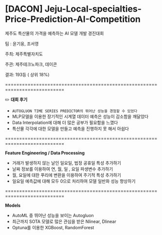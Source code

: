 # [DACON] Jeju-Local-specialties-Price-Prediction-AI-Competition
제주도 특산물의 가격을 예측하는 AI 모델 개발 경진대회 

팀 : 윤기웅, 조서영 

주최: 제주특별자치도

주관: 제주테크노파크, 데이콘 

결과: 193등 ( 상위 18%) 

===========================================================================

✏️
**대회 후기** 
 - ```AUTOGLUON TIME SERIES PREDICTOR의 뛰어난 성능을 경험할 수 있었다 ```
 - MLP모델을 이용한 장기적인 시계열 데이터 예측은 성능이 감소함을 깨달았다
 - Data Interpolation에 대해 더 많은 공부가 필요함을 느꼈다
 - 특산물 각각에 대한 모델을 만들고 예측을 진행하지 못 해서 아쉽다
   
   
===========================================================================

**Feature Engineering / Data Processing** 
 - 거래가 발생하지 않는 날인 일요일, 법정 공휴일 특성 추가하기
 - 날짜 정보를 이용하여 연, 월, 일 , 요일 파생변수 추가하기
 - 월, 요일에 대한 푸리에 변환을 이용하여 주기적 특성 추가하기
 - 일요일 예측값에 대해 모두 0으로 처리하여 모델 일반화 성능 향상하기   

===========================================================================

**Models**  
 - AutoML 중 뛰어난 성능을 보이는 Autogluon
 - 최근까지 SOTA 모델로 많은 관심을 받은 Nlinear, Dlinear
 - Optuna를 이용한 XGBoost, RandomForest 
